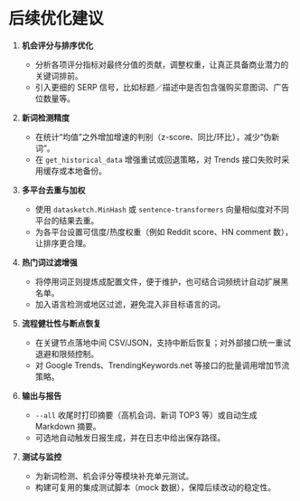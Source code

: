 ﻿# 后续优化建议

1. **机会评分与排序优化**  
   - 分析各项评分指标对最终分值的贡献，调整权重，让真正具备商业潜力的关键词排前。  
   - 引入更细的 SERP 信号，比如标题／描述中是否包含强购买意图词、广告位数量等。

2. **新词检测精度**  
   - 在统计“均值”之外增加增速的判别（z-score、同比/环比），减少“伪新词”。  
   - 在 `get_historical_data` 增强重试或回退策略，对 Trends 接口失败时采用缓存或本地备份。

3. **多平台去重与加权**  
   - 使用 `datasketch.MinHash` 或 `sentence-transformers` 向量相似度对不同平台的结果去重。  
   - 为各平台设置可信度/热度权重（例如 Reddit score、HN comment 数），让排序更合理。

4. **热门词过滤增强**  
   - 将停用词正则提炼成配置文件，便于维护，也可结合词频统计自动扩展黑名单。  
   - 加入语言检测或地区过滤，避免混入非目标语言的词。

5. **流程健壮性与断点恢复**  
   - 在关键节点落地中间 CSV/JSON，支持中断后恢复；对外部接口统一重试退避和限频控制。  
   - 对 Google Trends、TrendingKeywords.net 等接口的批量调用增加节流策略。

6. **输出与报告**  
   - `--all` 收尾时打印摘要（高机会词、新词 TOP3 等）或自动生成 Markdown 摘要。  
   - 可选地自动触发日报生成，并在日志中给出保存路径。

7. **测试与监控**  
   - 为新词检测、机会评分等模块补充单元测试。  
   - 构建可复用的集成测试脚本（mock 数据），保障后续改动的稳定性。
